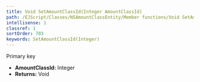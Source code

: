 ```yaml
---
title: Void SetAmountClassId(Integer AmountClassId)
path: /EJScript/Classes/NSAmountClassEntity/Member functions/Void SetAmountClassId(Integer p_0)
intellisense: 1
classref: 1
sortOrder: 703
keywords: SetAmountClassId(Integer)
---
```



Primary key



* **AmountClassId:** Integer
* **Returns:** Void


